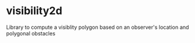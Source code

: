 # visibility2d
Library to compute a visiblity polygon based on an observer's location and polygonal obstacles
